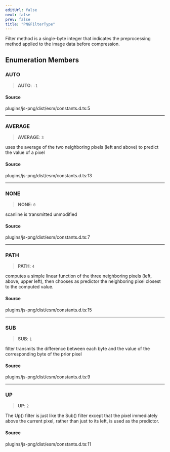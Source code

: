 ```yaml
---
editUrl: false
next: false
prev: false
title: "PNGFilterType"
---
```


Filter method is a single-byte integer that indicates the preprocessing method applied to the image data before compression.

## Enumeration Members

### AUTO

> **AUTO**: `-1`

#### Source

plugins/js-png/dist/esm/constants.d.ts:5

***

### AVERAGE

> **AVERAGE**: `3`

uses the average of the two neighboring pixels (left and above) to predict the value of a pixel

#### Source

plugins/js-png/dist/esm/constants.d.ts:13

***

### NONE

> **NONE**: `0`

scanline is transmitted unmodified

#### Source

plugins/js-png/dist/esm/constants.d.ts:7

***

### PATH

> **PATH**: `4`

computes a simple linear function of the three neighboring pixels (left, above, upper left), then chooses as predictor the neighboring pixel closest to the computed value.

#### Source

plugins/js-png/dist/esm/constants.d.ts:15

***

### SUB

> **SUB**: `1`

filter transmits the difference between each byte and the value of the corresponding byte of the prior pixel

#### Source

plugins/js-png/dist/esm/constants.d.ts:9

***

### UP

> **UP**: `2`

The Up() filter is just like the Sub() filter except that the pixel immediately above the current pixel, rather than just to its left, is used as the predictor.

#### Source

plugins/js-png/dist/esm/constants.d.ts:11
